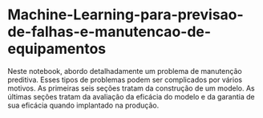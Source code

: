 # Machine-Learning-para-previsao-de-falhas-e-manutencao-de-equipamentos
Neste notebook, abordo detalhadamente um problema de manutenção preditiva. Esses tipos de problemas podem ser complicados por vários motivos. As primeiras seis seções tratam da construção de um modelo. As últimas seções tratam da avaliação da eficácia do modelo e da garantia de sua eficácia quando implantado na produção.
